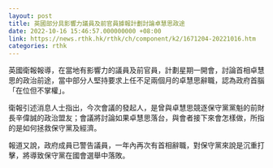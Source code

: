 ```yaml
---
layout: post
title: 英國部分具影響力議員及前官員據報計劃討論卓慧思政途
date: 2022-10-16 15:46:57.000000000 +08:00
link: https://news.rthk.hk/rthk/ch/component/k2/1671204-20221016.htm
categories: rthk
---
```


英國衛報報導，在當地有影響力的議員及前官員，計劃星期一開會，討論首相卓慧思的政治前途，當中部分人堅持要求上任不足兩個月的卓慧思辭職，認為政府首腦「在位但不掌權」。

衛報引述消息人士指出，今次會議的發起人，是曾與卓慧思競逐保守黨黨魁的前財長辛偉誠的政治盟友；會議將討論如果卓慧思落台，與會者接下來會怎樣做，所指的是如何拯救保守黨及經濟。

報道又說，政府成員已警告議員，一年內再次有首相辭職，對保守黨來說是沉重打擊，將導致保守黨在國會選舉中落敗。
